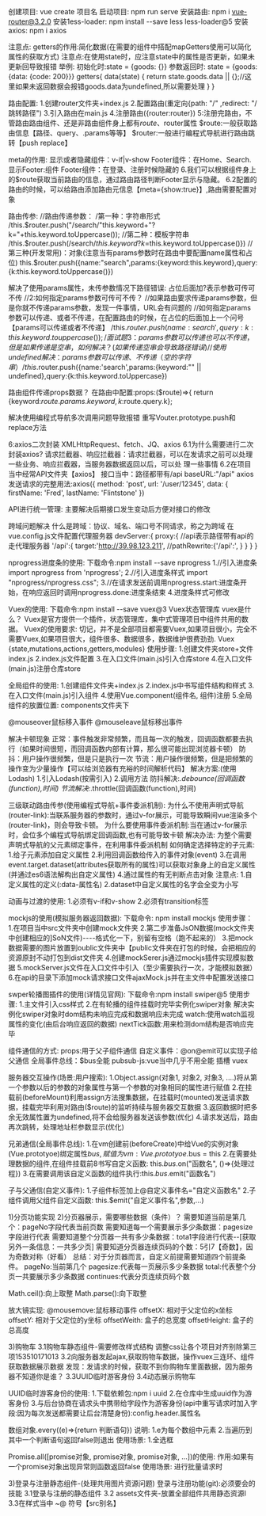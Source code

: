 创建项目: vue create 项目名
启动项目: npm run serve
安装路由: npm i vue-router@3.2.0
安装1ess-loader: npm install --save less less-loader@5 
安装axios: npm i axios

注意点:
getters的作用:简化数据(在需要的组件中搭配mapGetters使用可以简化属性的获取方式)
注意点:在使用state时，应注意state中的属性是否更新，如果未更新回导致报错
举例:
初始化时:state = {goods: {}}
参数返回时: state = {goods: {data: {code: 200}}}
getters{
    data(state) {
        return state.goods.data  || {};//这里如果未返回数据会报错goods.data为undefined,所以需要处理
    }
}

路由配置:
1.创建router文件夹+index.js
2.配置路由(重定向{path: "/" ,redirect: "/跳转路径")
3.引入路由在main.js
4.注册路由({router:router})
5:注册完路由，不管路由路由组件、还是非路由组件身上都有$route、$router属性
$route:一般获取路由信息【路径、query、.params等等】
$router:一般进行编程式导航进行路由跳转【push replace】

meta的作用:
显示或者隐藏组件：v-if|v-show
Footer组件：在Home、Search.显示Footer:组件
Footer组件：在登录、注册时候隐藏的
6.我们可以根据组件身上的$route获取当前路由的信息，通过路由路径判断Footer显示与隐藏。
6.2配置的路由的时候，可以给路由添加路由元信息【meta={show:true}】,路由需要配置对象

路由传参:
//路由传递参数：
/第一种：字符串形式
/this.$router.push("/search/"this.keyword+"?k="+this.keyword.toUppercase());
//第二种：模板字符串
/this.$router.push(/search/${this.keyword}?k=$this.keyword.toUppercase()})
//第三种(开发常用)：对象(注意当有params参数时在路由中要配置name属性和占位)
this.$router.push({name:"search",params:{keyword:this.keyword},query:{k:this.keyword.toUppercase()})

解决了使用params属性，未传参数情况下路径错误: 占位后面加?表示参数可传可不传
//2:如何指定params参数可传可不传？
//如果路由要求传递params参数，但是你就不传递params参数，发现一件事情，URL会有问题的
//如何指定params参数可以传递、或者不传递，在配置路由的时候，在占位的后面加上一个问号【params可以传递或者不传递】
/this.$router.push({name:search',query:{k:this.keyword.touppercase()}});
/面试题3：params参数可以传递也可以不传递，但是如果传递是空串，如何解决？(如果传递空串会导致路径错误)
//使用undefined解决：params参数可以传递、不传递（空的字符串）
/this.$router.push({name:'search',params:{keyword:"" || undefined},query:{k:this.keyword.toUppercase})

路由组件传递props数据？
在路由中配置:props:($route)=>{
return {keyword:$route.params.keyword,k:$route.query.k};

解决使用编程式导航多次调用问题导致报错
重写Vouter.prototype.push和replace方法

6:axios二次封装
XMLHttpRequest、fetch、JQ、axios
6.1为什么需要进行二次封装axios?
请求拦截器、响应拦截器：请求拦截器，可以在发请求之前可以处理一些业务、响应拦截器，当服务器数据返回以后，可以处
理一些事情
6.2在项目当中经常API文件夹【axios】
接口当中：路径都带有/api
baseURL:"/api"
axios发送请求的完整用法:axios({
  method: 'post',
  url: '/user/12345',
  data: {
  firstName: 'Fred',
  lastName: 'Flintstone'
})


API进行统一管理:
主要解决后期接口发生变动后方便对接口的修改

跨域问题解决
什么是跨域：协议、域名、端口号不同请求，称之为跨域
在vue.config.js文件配置代理服务器
devServer:{
        proxy:{
            //api表示路径带有api的走代理服务器
            '/api':{
                target:'http://39.98.123.211',
                //pathRewrite:{'/api':',
            }
        }
    }
}

nprogress进度条的使用:
下载命令:npm install --save nprogress
1.//引入进度条
import nprogress from 'nprogress';
2.//引入进度条样式
import "nprogress/nprogress.css";
3.//在请求发送前调用nprogress.start:进度条开始，在响应返回时调用nprogress.done:进度条结束
4.进度条样式可修改

Vuex的使用:
下载命令:npm install --save vuex@3
Vuex状态管理库
vuex是什么？
Vuex是官方提供一个插件，状态管理库，集中式管理项目中组件共用的数据。
Vuex的使用要求:
切记，并不是全部项目都需要Vuex,如果项目很小，完全不需要Vuex,如果项目很大，组件很多、数据很多，数据维护很费劲劲.
Vuex {state,mutations,actions,getters,modules}
使用步骤:
1.创建文件夹store+文件index.js
2.index.js文件配置
3.在入口文件(main.js)引入仓库store
4.在入口文件(main.js)注册仓库store

全局组件的使用:
1.创建组件文件夹+index.js
2.index.js中书写组件结构和样式
3.在入口文件(main.js)引入组件
4.使用Vue.component(组件名, 组件)注册
5.全局组件的放置位置: components文件夹下

@mouseover鼠标移入事件
@mouseleave鼠标移出事件

解决卡顿现象
正常：事件触发非常频繁，而且每一次的触发，回调函数都要去执行（如果时间很短，而回调函数内部有计算，那么很可能出现浏览器卡顿）
防抖：用户操作很频繁，但是只是执行一次
节流：用户操作很频繁，但是把频繁的操作变为少量操作【可以给浏览器有充裕的时间解析代码】
解决方案:(使用Lodash)
1.引入Lodash(按需引入)
2.调用方法
防抖解决:_.debounce(回调函数(function),时间)
节流解决:_.throttle(回调函数(function),时间)

三级联动路由传参(使用编程式导航+事件委派机制):
为什么不使用声明式导航(router-link):当联系服务器的参数时，通过v-for展示，可能导致瞬间vue渲染多个(router-link)，则会导致卡顿。
为什么要使用事件委派机制:当在通过v-for展示时，会位多个编程式导航绑定回调函数,也有可能导致卡顿
解决办法:
为整个需要声明式导航的父元素绑定事件，在利用事件委派机制
如何确定选择特定的子元素:
1.给子元素添加自定义属性
2.利用回调函数给传入的事件对象(event)
3.在调用event.target.dataset(attributes获取所有的属性)可以获取对象身上的自定义属性(并通过es6语法解构出自定义属性)
4.通过属性的有无判断点击对象
注意点:
1.自定义属性的定义(:data-属性名)
2.dataset中自定义属性的名字会全变为小写

动画与过渡的使用:
1.必须有v-if和v-show
2.必须有transition标签

mockjs的使用(模拟服务器返回数据):
下载命令: npm install mockjs
使用步骤：
1.在项目当中src文件夹中创建mock文件夹
2.第二步准备JsON数据(mock文件夹中创建相应的]SoN文件)----格式化一下，别留有空格（跑不起来的）
3.把mock数据需要的图片放置到oublic文件夹中【public文件夹在打包的时候，会把相应的资源原封不动打包到dist文件夹
4.创建mockSerer.js通过mockjs插件实现模拟数据
5.mockServer.js文件在入口文件中引入（至少需要执行一次，才能模拟数据）
6.在api的目录下添加mock请求接口文件ajaxMock.js并在主文件中配置发送接口

swper轮播图插件的使用(详情见官网):
下载命令:npm install swiper@5
使用步骤:
1.主文件引入css样式
2.在有轮播的组件挂载时完毕实例化swiper对象
解决实例化swiper对象时dom结构未响应完成和数据响应未完成
watch:使用watch监视属性的变化(由后台响应返回的数据)
nextTick函数:用来检测dom结构是否响应完毕

组件通信的方式:
props:用于父子组件通信
自定义事件：@on@emit可以实现子给父通信
全局事件总线：$bus全能
pubsub-js:vue当中几乎不用全能
插槽
vuex

服务器交互操作(场景:用户搜索):
1.Object.assign(对象1, 对象2, 对象3, ....)将从第一个参数以后的参数的对象属性与第一个参数的对象相同的属性进行赋值
2.在挂载前(beforeMount)利用assign方法搜集数据，在挂载时(mounted)发送请求数据，挂载完毕利用对路由($route)的监听持续与服务器交互数据
3.返回数据时把多余无效属性置为undefined,将不会给服务器发送该参数(优化)
4.请求发送后，路由再次跳转，处理地址栏参数显示(优化)

兄弟通信(全局事件总线):
1.在vm创建前(beforeCreate)中给Vue的实例对象(Vue.prototyoe)绑定属性$bus,赋值为vm: Vue.prototyoe.$bus = this
2.在需要处理数据的组件,在组件挂载前8书写自定义函数: this.$bus.$on("函数名", ()=>{处理过程})
3.在需要调用该自定义函数的组件执行:this.$bus.$emit("函数名")

子与父通信(自定义事件):
1.子组件标签加上@自定义事件名="自定义函数名"
2.子组件调用父组件自定义函数: this.$emit("自定义事件名",参数,...)

1)分页功能实现
2)分页器展示，需要哪些数据（条件）？
需要知道当前是第几个：pageNo字段代表当前页数
需要知道每一个需要展示多少条数据：pagesize字段进行代表
需要知道整个分页器一共有多少条数据：tota1字段进行代表--[获取另外一条信息：一共多少页]
需要知道分页器连续页码的个数：5引7【奇数】，因为奇数对称（好看）
总结：对于分页器而言，自定义前提需要知道四个前提条件。
pageNo:当前第几个
pagesize:代表每一页展示多少条数据
total:代表整个分页一共要展示多少条数据
continues:代表分页连续页码个数

Math.ceil():向上取整
Math.parse():向下取整

放大镜实现:
@mousemove:鼠标移动事件
offsetX: 相对于父定位的x坐标
offsetY: 相对于父定位的y坐标
offsetWeith: 盒子的总宽度
offsetHeight: 盒子的总高度

3)购物车
3.1购物车静态组件-需要修改样式结构
调整css让各个项目对齐别除第三项153510171013
3.2向服务器发起ajax,获取购物车数据，操作vuex三连环、组件获取数据展示数据
发现：发请求的时候，获取不到你购物车里面数据，因为服务器不知道你是谁？
3.3UUID临时游客身份
3.4动态展示购物车

UUID临时游客身份的使用:
1.下载依赖包:npm i uuid
2.在仓库中生成uuid作为游客身份
3.与后台协商在请求头中携带给字段作为游客身份(api中重写请求时加入字段:因为每次发送都需要让后台清楚身份):config.header.属性名


数组对象.every((e)=>{return 判断语句})
说明:
1.e为每个数组中元素
2.当遍历到其中一个判断语句返回false则退出
使用场景: 1.全选框

Promise.all([promise对象, promise对象, promise对象, ...])的使用:
作用:如果有一个promise对象出现异常则函数返回false
使用场景: 进行批量请求时

3)登录与注册静态组件-(处理共用图片资源问题)
登录与注册功能(git):必须要会的技能
3.1登录与注册的静态组件
3.2 assets文件夹-放置全部组件共用静态资源I
3.3在样式当中 ~@ 符号【src别名】
